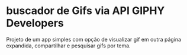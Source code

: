 # buscador de Gifs via API GIPHY Developers

Projeto de um app simples com opção de visualizar gif em outra página expandida,
compartilhar e pesquisar gifs por tema.


